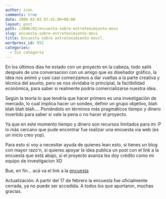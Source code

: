 ```yaml
---
author: ivan
comments: true
date: 2006-02-03 07:41:00+00:00
layout: post
path: /2006/02/encuesta-sobre-entretenimiento-movi
slug: encuesta-sobre-entretenimiento-movi
title: Encuesta sobre entretenimiento movil.
wordpress_id: 952
categories:
  - Sin categoría
---
```


En los últimos días he estado con un proyecto en la cabeza, todo saliò después de una conversacion con un amigo que es diseñador gráfico, la idea nos animò y casi casi comenzamos a dar vueltas a la parte creativa y técnica del asunto, pero se nos olvidaba lo principial, la factibilidad econòmica, para saber si realmente podría comercializarse nuestra idea.

Según la teoría lo que tendría que hacer primero es una investigaciòn de mercado, lo cual implica hacer un sondeo, definir un grupo objetivo, blah blah blah blah.... Poniéndolo en términos más pragmáticos tiempo y dinero invertido para saber si vale la pena o no hacer el proyecto.

Ya que en este momento tiempo y dinero son recursos limitados para mi :P lo más cercano que pude encontrar fue realizar una encuesta vía web (es un inicio creo yop).

Para esto sí voy a necesitar ayuda de quienes lean esto, si tienes un blog con mayor razo'n, si quieres apoyar la idea publica un post con el link a la encuesta que está abajo, si el proyecto avanza les doy crédito como mi equipo de investigacion XD

Bue, en fin... acá va el link a la [encuesta](http://www.freesurveysonline.com/fso/AskSurvey.fso?Survey=7425&CheckID=6642)

Actualización: A partir del 17 de febrero la encuesta fue oficialmente cerrada, ya no puede ser accedida. A todos los que aportaron, muchas gracias.
